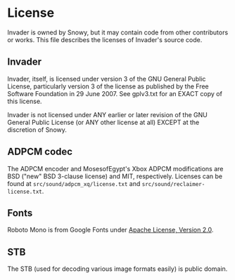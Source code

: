 # License
Invader is owned by Snowy, but it may contain code from other contributors or
works. This file describes the licenses of Invader's source code.

## Invader
Invader, itself, is licensed under version 3 of the GNU General Public License,
particularly version 3 of the license as published by the Free Software
Foundation in 29 June 2007. See gplv3.txt for an EXACT copy of this license.

Invader is not licensed under ANY earlier or later revision of the GNU General
Public License (or ANY other license at all) EXCEPT at the discretion of Snowy.

## ADPCM codec
The ADPCM encoder and MosesofEgypt's Xbox ADPCM modifications are BSD ("new" BSD
3-clause license) and MIT, respectively. Licenses can be found at
`src/sound/adpcm_xq/license.txt` and `src/sound/reclaimer-license.txt`.

## Fonts
Roboto Mono is from Google Fonts under [Apache License, Version 2.0].

[Apache License, Version 2.0]: http://www.apache.org/licenses/LICENSE-2.0

## STB
The STB (used for decoding various image formats easily) is public domain.

